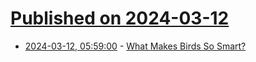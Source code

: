 # [Published on 2024-03-12](index.md)

* [2024-03-12, 05:59:00](https://soylentnews.org/article.pl?sid=24/03/10/1020209&from=rss) - [What Makes Birds So Smart?](https://soylentnews.org/article.pl?sid=24/03/10/1020209&from=rss)
